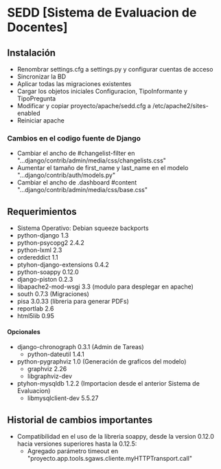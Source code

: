 SEDD [Sistema de Evaluacion de Docentes]
=========================================


Instalación
------------------------------------------------------------------

 - Renombrar settings.cfg a settings.py y configurar cuentas de acceso
 - Sincronizar la BD
 - Aplicar todas las migraciones existentes
 - Cargar los objetos iniciales Configuracion, TipoInformante y TipoPregunta
 - Modificar y copiar proyecto/apache/sedd.cfg a /etc/apache2/sites-enabled 
 - Reiniciar apache

### Cambios en el codigo fuente de Django
 * Cambiar el ancho de #changelist-filter en "...django/contrib/admin/media/css/changelists.css"
 * Aumentar el tamaño de first_name y last_name en el modelo "...django/contrib/auth/models.py"
 * Cambiar el ancho de .dashboard #content "...django/contrib/admin/media/css/base.css"

Requerimientos
-------------------------------------------------------------------
 * Sistema Operativo: Debian squeeze backports
 * python-django 1.3
 * python-psycopg2 2.4.2
 * python-lxml 2.3
 * ordereddict 1.1
 * ptyhon-django-extensions 0.4.2
 * python-soappy 0.12.0
 * django-piston 0.2.3
 * libapache2-mod-wsgi 3.3	(modulo para desplegar en apache)
 * south 0.7.3          	(Migraciones)
 * pisa 3.0.33				(libreria para generar PDFs)
 * reportlab 2.6
 * html5lib 0.95

#### Opcionales 

 * django-chronograph 0.3.1 (Admin de Tareas)
   - python-dateutil 1.4.1    
 * python-pygraphviz 1.0    (Generación de graficos del modelo)
   - graphviz 2.26   	    
   - libgraphviz-dev
 * ptyhon-mysqldb 1.2.2	    (Importacion desde el anterior Sistema de Evaluacion)
   - libmysqlclient-dev 5.5.27
   

Historial de cambios importantes
-------------------------------------------------------------------

 * Compatibilidad en el uso de la libreria soappy, desde la version 0.12.0 hacia versiones superiores hasta la 0.12.5:
   - Agregado parámetro timeout en "proyecto.app.tools.sgaws.cliente.myHTTPTransport.call"
